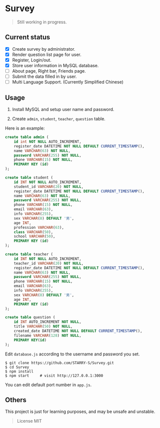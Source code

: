 # Survey

> Still working in progress.

## Current status

- [x] Create survey by administrator.
- [x] Render question list page for user.
- [x] Register, Login/out.
- [x] Store user information in MySQL database.
- [ ] About page, Right bar, Friends page.
- [ ] Submit the data filled in by user.
- [ ] Multi Language Support. (Currently Simplified Chinese)

## Usage

1. Install MySQL and setup user name and password.

2. Create `admin`, `student`, `teacher`, `question` table.

Here is an example:

``` sql
create table admin (
    id int NOT NULL AUTO_INCREMENT,
    register_date DATETIME NOT NULL DEFAULT CURRENT_TIMESTAMP(),
    name VARCHAR(63) NOT NULL,
    password VARCHAR(255) NOT NULL,
    phone VARCHAR(15) NOT NULL,
    PRIMARY KEY (id)
);

create table student (
    id INT NOT NULL AUTO_INCREMENT,
    student_id VARCHAR(20) NOT NULL,
    register_date DATETIME NOT NULL DEFAULT CURRENT_TIMESTAMP(),
    name VARCHAR(63) NOT NULL,
    password VARCHAR(255) NOT NULL,
    phone VARCHAR(15) NOT NULL,
    email VARCHAR(63),
    info VARCHAR(255),
    sex VARCHAR(8) DEFAULT '男',
    age INT,
    profession VARCHAR(63),
    class VARCHAR(50),
    school VARCHAR(50),
    PRIMARY KEY (id)
);

create table teacher (
    id INT NOT NULL AUTO_INCREMENT,
    teacher_id VARCHAR(20) NOT NULL,
    register_date DATETIME NOT NULL DEFAULT CURRENT_TIMESTAMP(),
    name VARCHAR(63) NOT NULL,
    password VARCHAR(255) NOT NULL,
    phone VARCHAR(15) NOT NULL,
    email VARCHAR(63),
    info VARCHAR(255),
    sex VARCHAR(8) DEFAULT '男',
    age INT,
    PRIMARY KEY (id)
);

create table question (
    id INT AUTO_INCREMENT NOT NULL,
    title VARCHAR(50) NOT NULL,
    created_date DATETIME NOT NULL DEFAULT CURRENT_TIMESTAMP(),
    filename VARCHAR(128) NOT NULL,
    PRIMARY KEY(id)
);
```

Edit `database.js` according to the username and password you set.

```
$ git clone https://github.com/STARRY-S/Survey.git
$ cd Survey
$ npm install
$ npm start     # visit http://127.0.0.1:3000
```

You can edit default port number in `app.js`.

## Others

This project is just for learning purposes, and may be unsafe and unstable.

> License MIT
